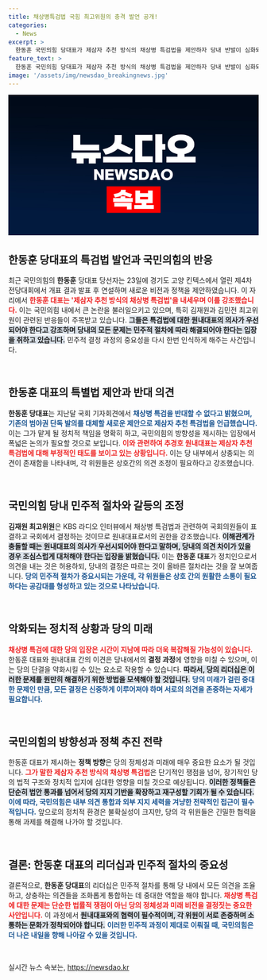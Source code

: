 ```yaml
---
title: 채상병특검법 국힘 최고위원의 충격 발언 공개!
categories:
  - News
excerpt: >
  한동훈 국민의힘 당대표가 제삼자 추천 방식의 채상병 특검법을 제안하자 당내 반발이 심화되고 있다. 최고위원들은 원내대표의 결정을 우선시해야 한다며 갈등 상황을 우려하고 있다. 과연 한 대표의 구상은 실현될 수 있을까?
feature_text: >
  한동훈 국민의힘 당대표가 제삼자 추천 방식의 채상병 특검법을 제안하자 당내 반발이 심화되고 있다. 최고위원들은 원내대표의 결정을 우선시해야 한다며 갈등 상황을 우려하고 있다. 과연 한 대표의 구상은 실현될 수 있을까?
image: '/assets/img/newsdao_breakingnews.jpg'
---
```


<p><img src="/assets/img/newsdao_breakingnews.jpg" alt="implanttips 속보" /></p>

<h2 data-ke-size="size26">한동훈 당대표의 특검법 발언과 국민의힘의 반응</h2>

<p data-ke-size="size16">최근 국민의힘의 <b>한동훈</b> 당대표 당선자는 23일에 경기도 고양 킨텍스에서 열린 제4차 전당대회에서 개표 결과 발표 후 연설하며 새로운 비전과 정책을 제안하였습니다. 이 자리에서 <b><span style="color: #ee2323;">한동훈 대표는 '제삼자 추천 방식의 채상병 특검법'을 내세우며 이를 강조했습니다.</span></b> 이는 국민의힘 내에서 큰 논란을 불러일으키고 있으며, 특히 김재원과 김민전 최고위원이 관련된 반응들이 주목받고 있습니다. <b><span style="background-color: #21538527;">그들은 특검법에 대한 원내대표의 의사가 우선되어야 한다고 강조하며 당내의 모든 문제는 민주적 절차에 따라 해결되어야 한다는 입장을 취하고 있습니다.</span></b> 민주적 결정 과정의 중요성을 다시 한번 인식하게 해주는 사건입니다.</p>

<p data-ke-size="size16">&nbsp;</p>

<h2 data-ke-size="size26">한동훈 대표의 특별법 제안과 반대 의견</h2>

<p data-ke-size="size16"><b>한동훈 당대표</b>는 지난달 국회 기자회견에서 <b><span style="color: #1a5490;">채상병 특검을 반대할 수 없다고 밝혔으며, 기존의 범야권 단독 발의를 대체할 새로운 제안으로 제삼자 추천 특검법을 언급했습니다.</span></b> 이는 그가 맡게 될 정치적 책임을 명확히 하고, 국민의힘의 방향성을 제시하는 입장에서 폭넓은 논의가 필요할 것으로 보입니다. <b><span style="color: #ee2323;">이와 관련하여 추경호 원내대표는 제삼자 추천 특검법에 대해 부정적인 태도를 보이고 있는 상황입니다.</span></b> 이는 당 내부에서 상충되는 의견이 존재함을 나타내며, 각 위원들은 상호간의 의견 조정이 필요하다고 강조했습니다.</p>

<p data-ke-size="size16">&nbsp;</p>

<h2 data-ke-size="size26">국민의힘 당내 민주적 절차와 갈등의 조정</h2>

<p data-ke-size="size16"><b>김재원 최고위원</b>은 KBS 라디오 인터뷰에서 채상병 특검법과 관련하여 국회의원들이 표결하고 국회에서 결정하는 것이므로 원내대표로서의 권한을 강조했습니다. <b><span style="background-color: #21538527;">이해관계가 충돌할 때는 원내대표의 의사가 우선시되어야 한다고 말하며, 당내의 의견 차이가 있을 경우 조심스럽게 대처해야 한다는 입장을 밝혔습니다.</span></b> 이는 <b>한동훈 대표</b>가 정치인으로서 의견을 내는 것은 허용하되, 당내의 결정은 따르는 것이 올바른 절차라는 것을 잘 보여줍니다. <b><span style="color: #1a5490;">당의 민주적 절차가 중요시되는 가운데, 각 위원들은 상호 간의 원활한 소통이 필요하다는 공감대를 형성하고 있는 것으로 나타났습니다.</span></b></p>

<p data-ke-size="size16">&nbsp;</p>

<h2 data-ke-size="size26">악화되는 정치적 상황과 당의 미래</h2>

<p data-ke-size="size16"><b><span style="color: #ee2323;">채상병 특검에 대한 당의 입장은 시간이 지남에 따라 더욱 복잡해질 가능성이 있습니다.</span></b> 한동훈 대표와 원내대표 간의 이견은 당내에서의 <b>결정 과정</b>에 영향을 미칠 수 있으며, 이는 당의 단결을 약화시킬 수 있는 요소로 작용할 수 있습니다. <b><span style="background-color: #21538527;">따라서, 당의 리더십은 이러한 문제를 원만히 해결하기 위한 방법을 모색해야 할 것입니다.</span></b> <b><span style="color: #1a5490;">당의 미래가 걸린 중대한 문제인 만큼, 모든 결정은 신중하게 이루어져야 하며 서로의 의견을 존중하는 자세가 필요합니다.</span></b></p>

<p data-ke-size="size16">&nbsp;</p>

<h2 data-ke-size="size26">국민의힘의 방향성과 정책 추진 전략</h2>

<p data-ke-size="size16">한동훈 대표가 제시하는 <b>정책 방향</b>은 당의 정체성과 미래에 매우 중요한 요소가 될 것입니다. <b><span style="color: #ee2323;">그가 말한 제삼자 추천 방식의 채상병 특검법</span></b>은 단기적인 쟁점을 넘어, 장기적인 당의 법적 구조와 정치적 입지에 심대한 영향을 미칠 것으로 예상됩니다. <b><span style="background-color: #21538527;">이러한 정책들은 단순히 법안 통과를 넘어서 당의 지지 기반을 확장하고 재구성할 기회가 될 수 있습니다.</span></b> <b><span style="color: #1a5490;">이에 따라, 국민의힘은 내부 의견 통합과 외부 지지 세력을 겨냥한 전략적인 접근이 필수적입니다.</span></b> 앞으로의 정치적 환경은 불확실성이 크지만, 당의 각 위원들은 긴밀한 협력을 통해 과제를 해결해 나가야 할 것입니다.</p>

<p data-ke-size="size16">&nbsp;</p>

<h2 data-ke-size="size26">결론: 한동훈 대표의 리더십과 민주적 절차의 중요성</h2>

<p data-ke-size="size16">결론적으로, <b>한동훈 당대표</b>의 리더십은 민주적 절차를 통해 당 내에서 모든 의견을 조율하고, 상충하는 의견들을 조화롭게 통합하는 데 중대한 역할을 해야 합니다. <b><span style="color: #ee2323;">채상병 특검에 대한 문제는 단순한 법률적 쟁점이 아닌 당의 정체성과 미래 비전을 결정짓는 중요한 사안입니다.</span></b> 이 과정에서 <b><span style="background-color: #21538527;">원내대표와의 협력이 필수적이며, 각 위원이 서로 존중하며 소통하는 문화가 정착되어야 합니다.</span></b> <b><span style="color: #1a5490;">이러한 민주적 과정이 제대로 이뤄질 때, 국민의힘은 더 나은 내일을 향해 나아갈 수 있을 것입니다.</span></b></p>

<p data-ke-size="size16">&nbsp;</p>
실시간 뉴스 속보는, <a href="https://newsdao.kr" rel="dofollow">https://newsdao.kr</a>



